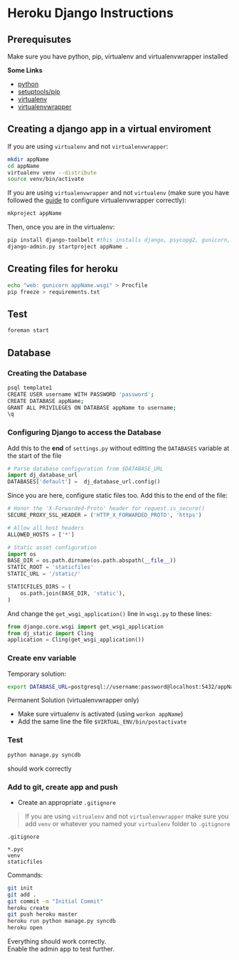 # Heroku Django Instructions

## Prerequisutes
Make sure you have python, pip, virtualenv and virtualenvwrapper installed

**Some Links**

- [python](http://www.python.org/getit/)
- [setuptools/pip](https://pypi.python.org/pypi/setuptools)
- [virtualenv](https://pypi.python.org/pypi/virtualenv)
- [virtualenvwrapper](http://virtualenvwrapper.readthedocs.org/en/latest/install.html)

## Creating a django app in a virtual enviroment

If you are using `virtualenv` and not `virtualenvwrapper`:
```bash
mkdir appName
cd appName
virtualenv venv --distribute
source venv/bin/activate
```

If you are using `virtualenvwrapper` and not `virtualenv`
(make sure you have followed the [guide](http://virtualenvwrapper.readthedocs.org/en/latest/install.html) to configure virtualenvwrapper correctly):
```bash
mkproject appName
```

Then, once you are in the virtualenv:
```bash
pip install django-toolbelt #this installs django, psycopg2, gunicorn, dj-database-url, dj-static, static
django-admin.py startproject appName .
```

## Creating files for heroku
```bash
echo "web: gunicorn appName.wsgi" > Procfile
pip freeze > requirements.txt
```

## Test
```bash
foreman start
```

## Database

### Creating the Database

```bash
psql template1
CREATE USER username WITH PASSWORD 'password';
CREATE DATABASE appName;
GRANT ALL PRIVILEGES ON DATABASE appName to username;
\q
```

### Configuring Django to access the Database
Add this to the **end** of `settings.py` without editting the `DATABASES` variable at the start of the file
```python
# Parse database configuration from $DATABASE_URL
import dj_database_url
DATABASES['default'] =  dj_database_url.config()
```

Since you are here, configure static files too. Add this to the end of the file:

```python
# Honor the 'X-Forwarded-Proto' header for request.is_secure()
SECURE_PROXY_SSL_HEADER = ('HTTP_X_FORWARDED_PROTO', 'https')

# Allow all host headers
ALLOWED_HOSTS = ['*']

# Static asset configuration
import os
BASE_DIR = os.path.dirname(os.path.abspath(__file__))
STATIC_ROOT = 'staticfiles'
STATIC_URL = '/static/'

STATICFILES_DIRS = (
    os.path.join(BASE_DIR, 'static'),
)
```

And change the `get_wsgi_application()` line in `wsgi.py` to these lines:
```python
from django.core.wsgi import get_wsgi_application
from dj_static import Cling
application = Cling(get_wsgi_application())
```

### Create env variable
Temporary solution:
```bash
export DATABASE_URL=postgresql://username:password@localhost:5432/appName
```

Permanent Solution (virtualenvwrapper only)

- Make sure virtualenv is activated (using `workon appName`) 
- Add the same line the file `$VIRTUAL_ENV/bin/postactivate`


### Test

```bash
python manage.py syncdb
```
should work correctly

### Add to git, create app and push
- Create an appropriate `.gitignore`
> If you are using `vitrualenv` and not `virtualenvwrapper` make sure you add `venv` or whatever you named your `virtualenv` folder to `.gitignore`

`.gitignore`
```
*.pyc
venv
staticfiles
```

Commands:
```bash
git init
git add .
git commit -m "Initial Commit"
heroku create
git push heroku master
heroku run python manage.py syncdb
heroku open
```

Everything should work correctly.  
Enable the admin app to test further.
